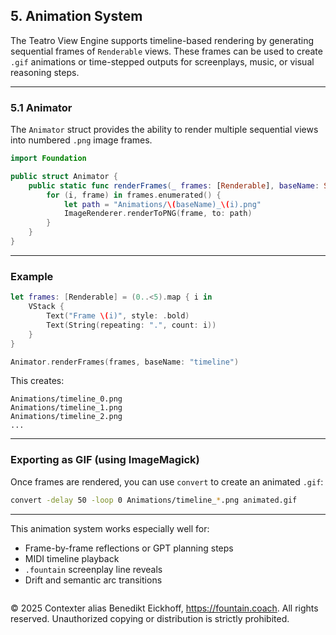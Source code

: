 ## 5. Animation System

The Teatro View Engine supports timeline-based rendering by generating sequential frames of `Renderable` views. These frames can be used to create `.gif` animations or time-stepped outputs for screenplays, music, or visual reasoning steps.

---

### 5.1 Animator

The `Animator` struct provides the ability to render multiple sequential views into numbered `.png` image frames.

```swift
import Foundation

public struct Animator {
    public static func renderFrames(_ frames: [Renderable], baseName: String = "frame") {
        for (i, frame) in frames.enumerated() {
            let path = "Animations/\(baseName)_\(i).png"
            ImageRenderer.renderToPNG(frame, to: path)
        }
    }
}
```

---

### Example

```swift
let frames: [Renderable] = (0..<5).map { i in
    VStack {
        Text("Frame \(i)", style: .bold)
        Text(String(repeating: ".", count: i))
    }
}

Animator.renderFrames(frames, baseName: "timeline")
```

This creates:

```
Animations/timeline_0.png
Animations/timeline_1.png
Animations/timeline_2.png
...
```

---

### Exporting as GIF (using ImageMagick)

Once frames are rendered, you can use `convert` to create an animated `.gif`:

```bash
convert -delay 50 -loop 0 Animations/timeline_*.png animated.gif
```

---

This animation system works especially well for:
- Frame-by-frame reflections or GPT planning steps
- MIDI timeline playback
- `.fountain` screenplay line reveals
- Drift and semantic arc transitions


```
```
© 2025 Contexter alias Benedikt Eickhoff, https://fountain.coach. All rights reserved.
Unauthorized copying or distribution is strictly prohibited.
```
